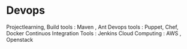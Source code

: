 # Devops 
Projectlearning,
Build tools : Maven , Ant
Devops tools : Puppet, Chef, Docker
Continuos Integration Tools : Jenkins
Cloud Computing : AWS , Openstack
